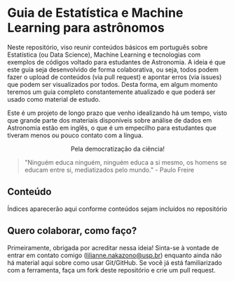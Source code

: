 # Guia de Estatística e Machine Learning para astrônomos

Neste repositório, viso reunir conteúdos básicos em português sobre Estatística (ou Data Science), Machine Learning e tecnologias com exemplos de códigos voltado para estudantes de Astronomia. A ideia é que este guia seja desenvolvido de forma colaborativa, ou seja, todos podem fazer o upload de conteúdos (via pull request) e apontar erros (via issues) que podem ser visualizados por todos. Desta forma, em algum momento teremos um guia completo constantemente atualizado e que poderá ser usado como material de estudo. 

Este é um projeto de longo prazo que venho idealizando há um tempo, visto que grande parte dos materiais disponíveis sobre análise de dados em Astronomia estão em inglês, o que é um empecilho para estudantes que tiveram menos ou pouco contato com a língua.  


<div align="center">Pela democratização da ciência!</div>



> "Ninguém educa ninguém, ninguém educa a si mesmo, os homens se educam entre si, mediatizados pelo mundo." - Paulo Freire


## Conteúdo 

Índices aparecerão aqui conforme conteúdos sejam incluídos no repositório


## Quero colaborar, como faço?

Primeiramente, obrigada por acreditar nessa ideia! Sinta-se à vontade de entrar em contato comigo (lilianne.nakazono@usp.br) enquanto ainda não há material aqui sobre como usar Git/GitHub. Se você já está familiarizado com a ferramenta, faça um fork deste repositório e crie um pull request. 


